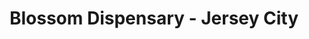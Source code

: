 ---
title: "Blossom Dispensary - Jersey City"
url: /jersey-city/blossom-dispensary-jersey-city/
shop: cannabis
---